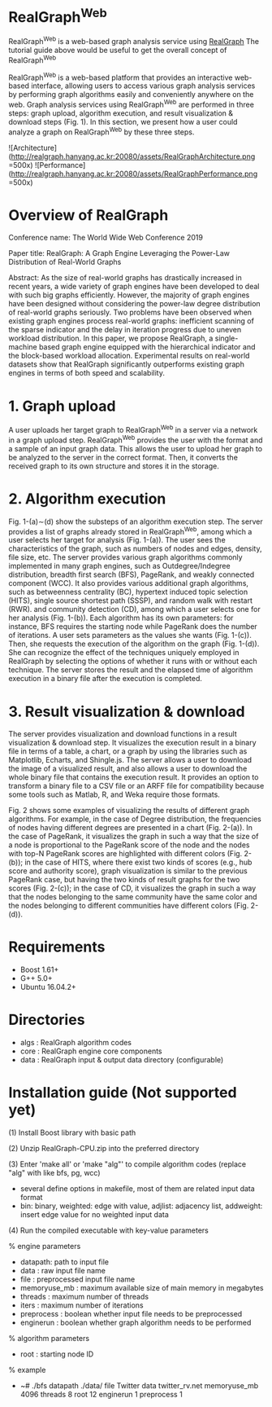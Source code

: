 # RealGraph<sup>Web</sup>
RealGraph<sup>Web</sup> is a web-based graph analysis service using [RealGraph](http://realgraph.hanyang.ac.kr:20080/)
The tutorial guide above would be useful to get the overall concept of RealGraph<sup>Web</sup>

RealGraph<sup>Web</sup> is a web-based platform that provides an interactive web-based interface, allowing users to access various graph analysis services by performing graph algorithms easily and conveniently anywhere on the web.
Graph analysis services using RealGraph<sup>Web</sup> are performed in three steps: graph upload, algorithm execution, and result visualization & download steps (Fig. 1). In this section, we present how a user could analyze a graph on RealGraph<sup>Web</sup> by these three steps.

![Architecture](http://realgraph.hanyang.ac.kr:20080/assets/RealGraphArchitecture.png =500x)
![Performance](http://realgraph.hanyang.ac.kr:20080/assets/RealGraphPerformance.png =500x)

# Overview of RealGraph
Conference name: The World Wide Web Conference 2019

Paper title: RealGraph: A Graph Engine Leveraging the Power-Law Distribution of Real-World Graphs

Abstract: As the size of real-world graphs has drastically increased in recent years, a wide variety of graph engines have been developed to deal with such big graphs efficiently. However, the majority of graph engines have been designed without considering the power-law degree distribution of real-world graphs seriously. Two problems have been observed when existing graph engines process real-world graphs: inefficient scanning of the sparse indicator and the delay in iteration progress due to uneven workload distribution. In this paper, we propose RealGraph, a single-machine based graph engine equipped with the hierarchical indicator and the block-based workload allocation. Experimental results on real-world datasets show that RealGraph significantly outperforms existing graph engines in terms of both speed and scalability.

# 1. Graph upload
A user uploads her target graph to RealGraph<sup>Web</sup> in a server via a network in a graph upload step. RealGraph<sup>Web</sup> provides the user with the format and a sample of an input graph data. This allows the user to upload her graph to be analyzed to the server in the correct format. Then, it converts the received graph to its own structure and stores it in the storage.

# 2. Algorithm execution
Fig. 1-(a)$\sim$(d) show the substeps of an algorithm execution step. The server provides a list of graphs already stored in RealGraph<sup>Web</sup>, among which a user selects her target for analysis (Fig. 1-(a)). The user sees the characteristics of the graph, such as numbers of nodes and edges, density, file size, etc. The server provides various graph algorithms commonly implemented in many graph engines, such as Outdegree/Indegree distribution, breadth first search (BFS), PageRank, and weakly connected component (WCC).
It also provides various additional graph algorithms, such as betweenness centrality (BC), hypertext induced topic selection (HITS), single source shortest path (SSSP), and random walk with restart (RWR).
and community detection (CD), among which a user selects one for her analysis (Fig. 1-(b)). Each algorithm has its own parameters: for instance, BFS requires the starting node while PageRank does the number of iterations. A user sets parameters as the values she wants (Fig. 1-(c)). Then, she requests the execution of the algorithm on the graph (Fig. 1-(d)).
She can recognize the effect of the techniques uniquely employed in RealGraph by selecting the options of whether it runs with or without each technique.
The server stores the result and the elapsed time of algorithm execution in a binary file after the execution is completed.

# 3. Result visualization & download
The server provides visualization and download functions in a result visualization & download step. It visualizes the execution result in a binary file in terms of a table, a chart, or a graph by using the libraries such as Matplotlib, Echarts, and Shingle.js. The server allows a user to download the image of a visualized result, and also allows a user to download the whole binary file that contains the execution result.
It provides an option to transform a binary file to a CSV file or an ARFF file for compatibility because some tools such as Matlab, R, and Weka require those formats.


Fig. 2 shows some examples of visualizing the results of different graph algorithms.
For example, in the case of Degree distribution, the frequencies of nodes having different degrees are presented in a chart (Fig. 2-(a)).
In the case of PageRank, it visualizes the graph in such a way that the size of a node is proportional to the PageRank score of the node and the nodes with top-N PageRank scores are highlighted with different colors (Fig. 2-(b)); in the case of HITS, where there exist two kinds of scores (e.g., hub score and authority score), graph visualization is similar to the previous PageRank case, but having the two kinds of result graphs for the two scores (Fig. 2-(c)); in the case of CD, it visualizes the graph in such a way that the nodes belonging to the same community have the same color and the nodes belonging to different communities have different colors (Fig. 2-(d)).


# Requirements
 - Boost 1.61+
 - G++ 5.0+
 - Ubuntu 16.04.2+

# Directories
 - algs : RealGraph algorithm codes
 - core : RealGraph engine core components
 - data : RealGraph input & output data directory (configurable)

# Installation guide (Not supported yet)
(1) Install Boost library with basic path

(2) Unzip RealGraph-CPU.zip into the preferred directory

(3) Enter 'make all' or 'make "alg"' to compile algorithm codes (replace "alg" with like bfs, pg, wcc)

 - several define options in makefile, most of them are related input data format
 - bin: binary, weighted: edge with value, adjlist: adjacency list, addweight: insert edge value for no weighted input data

(4) Run the compiled executable with key-value parameters

% engine parameters
 - datapath: path to input file
 - data : raw input file name
 - file : preprocessed input file name
 - memoryuse_mb : maximum available size of main memory in megabytes
 - threads : maximum number of threads
 - iters : maximum number of iterations
 - preprocess : boolean whether input file needs to be preprocessed
 - enginerun : boolean whether graph algorithm needs to be performed

% algorithm parameters
 - root : starting node ID

% example
 - ~# ./bfs datapath ./data/ file Twitter data twitter_rv.net memoryuse_mb 4096 threads 8 root 12 enginerun 1 preprocess 1

